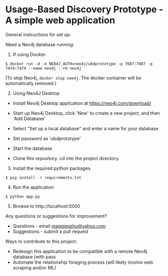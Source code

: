 # Usage-Based Discovery Prototype - A simple web application
 

General instructions for set up:


Need a Neo4j database running:

1. If using Docker:

`$ docker run -d -e NEO4J_AUTH=neo4j/ubdprototype -p 7687:7687 -p 7474:7474 --name neo4j --rm neo4j`

(To stop Neo4j, `docker stop neo4j`. The docker container will be automatically removed.)

2. Using Neo4J Desktop

- Install Neo4j Desktop application at https://neo4j.com/download/

- Start up Neo4j Desktop, click 'New' to create a new project, and then 'Add Database'

- Select "Set up a local database" and enter a name for your database

- Set password as 'ubdprototype'

- Start the database

- Clone this repository. cd into the project directory. 

3. Install the required python packages

`$ pip install -r requirements.txt`

4. Run the application

`$ python app.py`

5. Browse to http://localhost:5000


Any questions or suggestions for improvement?
- Questions - email maggieqzhu@yahoo.com 
- Suggestions - submit a pull request




Ways to contribute to this project: 
- Redesign this application to be compatible with a remote Neo4j database (with pass
- Automate the relationship foraging process (will likely involve web scraping and/or ML)



